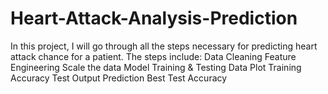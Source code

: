 # Heart-Attack-Analysis-Prediction
In this project, I will go through all the steps necessary for predicting heart attack chance for a patient. The steps include:  Data Cleaning Feature Engineering Scale the data Model Training &amp; Testing Data Plot Training Accuracy Test Output Prediction Best Test Accuracy
